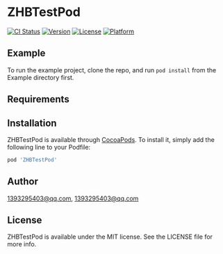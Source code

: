 # ZHBTestPod

[![CI Status](https://img.shields.io/travis/1393295403@qq.com/ZHBTestPod.svg?style=flat)](https://travis-ci.org/1393295403@qq.com/ZHBTestPod)
[![Version](https://img.shields.io/cocoapods/v/ZHBTestPod.svg?style=flat)](https://cocoapods.org/pods/ZHBTestPod)
[![License](https://img.shields.io/cocoapods/l/ZHBTestPod.svg?style=flat)](https://cocoapods.org/pods/ZHBTestPod)
[![Platform](https://img.shields.io/cocoapods/p/ZHBTestPod.svg?style=flat)](https://cocoapods.org/pods/ZHBTestPod)

## Example

To run the example project, clone the repo, and run `pod install` from the Example directory first.

## Requirements

## Installation

ZHBTestPod is available through [CocoaPods](https://cocoapods.org). To install
it, simply add the following line to your Podfile:

```ruby
pod 'ZHBTestPod'
```

## Author

1393295403@qq.com, 1393295403@qq.com

## License

ZHBTestPod is available under the MIT license. See the LICENSE file for more info.
